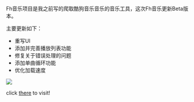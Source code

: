 

Fh音乐项目是我之前写的爬取酷狗音乐音乐的音乐工具，这次Fh音乐更新Beta版本。

主要更新如下：

- 重写UI
- 添加并完善播放列表功能
- 修复关于错误处理的问题
- 添加单曲循环功能
- 优化加载速度

![](https://z1.ax1x.com/2023/10/15/pi9NiOs.png)

click [there](https://siquan001.github.io/fhmusic/beta/) to visit!